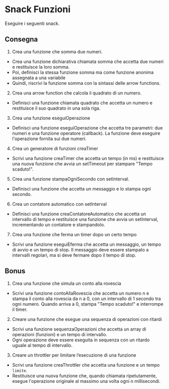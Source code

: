 Snack Funzioni
===
Eseguire i seguenti snack.
## Consegna
1. Crea una funzione che somma due numeri.
- Crea una funzione dichiarativa chiamata somma che accetta due numeri e restituisce la loro somma.
- Poi, definisci la stessa funzione somma ma come funzione anonima assegnata a una variabile
- Quindi, riscrivi la funzione somma con la sintassi delle arrow functions.
2. Crea una arrow function che calcola il quadrato di un numero.
- Definisci una funzione chiamata quadrato che accetta un numero e restituisce il suo quadrato in una sola riga.
3. Crea una funzione eseguiOperazione
- Definisci una funzione eseguiOperazione che accetta tre parametri: due numeri e una funzione operatore (callback). La funzione deve eseguire l'operazione fornita sui due numeri.
4. Crea un generatore di funzioni creaTimer
- Scrivi una funzione creaTimer che accetta un tempo (in ms) e restituisce una nuova funzione che avvia un setTimeout per stampare "Tempo scaduto!".
5. Crea una funzione stampaOgniSecondo con setInterval.
- Definisci una funzione che accetta un messaggio e lo stampa ogni secondo.
6. Crea un contatore automatico con setInterval
- Definisci una funzione creaContatoreAutomatico che accetta un intervallo di tempo e restituisce una funzione che avvia un setInterval, incrementando un contatore e stampandolo.
7. Crea una funzione che ferma un timer dopo un certo tempo
- Scrivi una funzione eseguiEferma che accetta un messaggio, un tempo di avvio e un tempo di stop. Il messaggio deve essere stampato a intervalli regolari, ma si deve fermare dopo il tempo di stop.
## Bonus 
1. Crea una funzione che simula un conto alla rovescia
- Scrivi una funzione contoAllaRovescia che accetta un numero n e stampa il conto alla rovescia da n a 0, con un intervallo di 1 secondo tra ogni numero. Quando arriva a 0, stampa "Tempo scaduto!" e interrompe il timer.
2. Creare una funzione che esegue una sequenza di operazioni con ritardi
- Scrivi una funzione sequenzaOperazioni che accetta un array di operazioni (funzioni) e un tempo di intervallo.
- Ogni operazione deve essere eseguita in sequenza con un ritardo uguale al tempo di intervallo.
3. Creare un throttler per limitare l’esecuzione di una funzione
- Scrivi una funzione creaThrottler che accetta una funzione e un tempo `limite`.
- Restituisce una nuova funzione che, quando chiamata ripetutamente, esegue l'operazione originale al massimo una volta ogni n millisecondi.